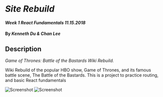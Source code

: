 # _Site Rebuild_

#### _Week 1 React Fundamentals 11.15.2018_

#### By _**Kenneth Du & Chan Lee**_

## Description

_Game of Thrones: Battle of the Bastards Wiki Rebuild._


Wiki Rebuild of the popular HBO show, Game of Thrones, and its famous battle scene, The Battle of the Bastards. This is a project to practice routing, and basic React fundamentals


![Screenshot](screenshot.png)
![Screenshot](screenshot2.png)
